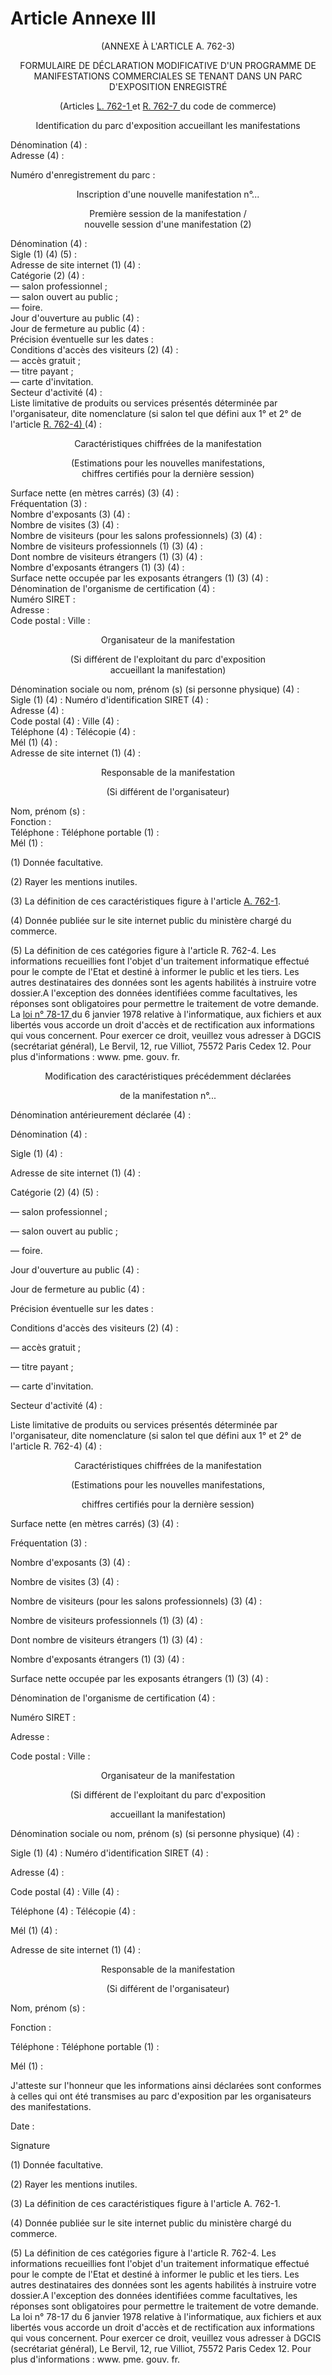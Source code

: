 # Article Annexe III

<p align='center'>(ANNEXE À L'ARTICLE A. 762-3) </p><p align='center'>FORMULAIRE DE DÉCLARATION MODIFICATIVE D'UN PROGRAMME DE MANIFESTATIONS COMMERCIALES SE TENANT DANS UN PARC D'EXPOSITION ENREGISTRÉ </p><p align='center'></p><p align='center'>(Articles <a href='/code-de-commerce/partie-legislative/livre-vii-des-juridictions-commerciales-et-de-lorganisation-du-commerce/titre-vi-des-marches-dinteret-national-et-des-manifestations-commerciales/chapitre-ii-des-manifestations-commerciales/l762-1.md'>L. 762-1 </a>et <a href='/code-de-commerce/partie-reglementaire/livre-vii-des-juridictions-commerciales-et-de-lorganisation-du-commerce/titre-vi-des-marches-dinteret-national-et-des-manifestations-commerciales/chapitre-ii-des-manifestations-commerciales/r762-7.md'>R. 762-7 </a>du code de commerce) </p><div align='center'>Identification du parc d'exposition accueillant les manifestations </div><p>Dénomination (4) : <br/>Adresse (4) : <br/></p><p>Numéro d'enregistrement du parc : </p><p align='center'>Inscription d'une nouvelle manifestation n°... </p><div align='center'>Première session de la manifestation / <br/>nouvelle session d'une manifestation (2) </div><p>Dénomination (4) : <br/>Sigle (1) (4) (5) : <br/>Adresse de site internet (1) (4) : <br/>Catégorie (2) (4) : <br/>― salon professionnel ; <br/>― salon ouvert au public ; <br/>― foire. <br/>Jour d'ouverture au public (4) : <br/>Jour de fermeture au public (4) : <br/>Précision éventuelle sur les dates : <br/>Conditions d'accès des visiteurs (2) (4) : <br/>― accès gratuit ; <br/>― titre payant ; <br/>― carte d'invitation. <br/>Secteur d'activité (4) : <br/>Liste limitative de produits ou services présentés déterminée par l'organisateur, dite nomenclature (si salon tel que défini aux 1° et 2° de l'article <a href='/code-de-commerce/partie-reglementaire/livre-vii-des-juridictions-commerciales-et-de-lorganisation-du-commerce/titre-vi-des-marches-dinteret-national-et-des-manifestations-commerciales/chapitre-ii-des-manifestations-commerciales/r762-4.md'>R. 762-4) </a>(4) : </p><p align='center'>Caractéristiques chiffrées de la manifestation </p><div align='center'>(Estimations pour les nouvelles manifestations, <br/>chiffres certifiés pour la dernière session) </div><p>Surface nette (en mètres carrés) (3) (4) : <br/>Fréquentation (3) : <br/>Nombre d'exposants (3) (4) : <br/>Nombre de visites (3) (4) : <br/>Nombre de visiteurs (pour les salons professionnels) (3) (4) : <br/>Nombre de visiteurs professionnels (1) (3) (4) : <br/>Dont nombre de visiteurs étrangers (1) (3) (4) : <br/>Nombre d'exposants étrangers (1) (3) (4) : <br/>Surface nette occupée par les exposants étrangers (1) (3) (4) : <br/>Dénomination de l'organisme de certification (4) : <br/>Numéro SIRET : <br/>Adresse : <br/>Code postal : Ville : </p><p align='center'>Organisateur de la manifestation </p><div align='center'>(Si différent de l'exploitant du parc d'exposition <br/>accueillant la manifestation) </div><p>Dénomination sociale ou nom, prénom (s) (si personne physique) (4) : <br/>Sigle (1) (4) : Numéro d'identification SIRET (4) : <br/>Adresse (4) : <br/>Code postal (4) : Ville (4) : <br/>Téléphone (4) : Télécopie (4) : <br/>Mél (1) (4) : <br/>Adresse de site internet (1) (4) : </p><p align='center'>Responsable de la manifestation </p><div align='center'>(Si différent de l'organisateur) </div><p>Nom, prénom (s) : <br/>Fonction : <br/>Téléphone : Téléphone portable (1) : <br/>Mél (1) : <br/></p><p>(1) Donnée facultative. </p><p>(2) Rayer les mentions inutiles. </p><p>(3) La définition de ces caractéristiques figure à l'article <a href='/code-de-commerce/partie-arretes/livre-vii-des-juridictions-commerciales-et-de-lorganisation-du-commerce/titre-vi-des-marches-dinteret-national-et-des-manifestations-commerciales/chapitre-ii-des-manifestations-commerciales/a762-1.md'>A. 762-1</a>. </p><p>(4) Donnée publiée sur le site internet public du ministère chargé du commerce. </p><p>(5) La définition de ces catégories figure à l'article R. 762-4. Les informations recueillies font l'objet d'un traitement informatique effectué pour le compte de l'Etat et destiné à informer le public et les tiers. Les autres destinataires des données sont les agents habilités à instruire votre dossier.A l'exception des données identifiées comme facultatives, les réponses sont obligatoires pour permettre le traitement de votre demande. La <a href='/affichTexte.do?cidTexte=JORFTEXT000000886460&categorieLien=cid'>loi n° 78-17 </a>du 6 janvier 1978 relative à l'informatique, aux fichiers et aux libertés vous accorde un droit d'accès et de rectification aux informations qui vous concernent. Pour exercer ce droit, veuillez vous adresser à DGCIS (secrétariat général), Le Bervil, 12, rue Villiot, 75572 Paris Cedex 12. Pour plus d'informations : www. pme. gouv. fr. </p><p align='center'>Modification des caractéristiques précédemment déclarées </p><p align='center'>de la manifestation n°... </p><p>Dénomination antérieurement déclarée (4) : </p><p>Dénomination (4) : </p><p>Sigle (1) (4) : </p><p>Adresse de site internet (1) (4) : </p><p>Catégorie (2) (4) (5) : </p><p>― salon professionnel ; </p><p>― salon ouvert au public ; </p><p>― foire. </p><p>Jour d'ouverture au public (4) : </p><p>Jour de fermeture au public (4) : </p><p>Précision éventuelle sur les dates : </p><p>Conditions d'accès des visiteurs (2) (4) : </p><p>― accès gratuit ; </p><p>― titre payant ; </p><p>― carte d'invitation. </p><p>Secteur d'activité (4) : </p><p>Liste limitative de produits ou services présentés déterminée par l'organisateur, dite nomenclature (si salon tel que défini aux 1° et 2° de l'article R. 762-4) (4) : </p><p align='center'>Caractéristiques chiffrées de la manifestation </p><p align='center'>(Estimations pour les nouvelles manifestations, </p><p align='center'>chiffres certifiés pour la dernière session) </p><p>Surface nette (en mètres carrés) (3) (4) : </p><p>Fréquentation (3) : </p><p>Nombre d'exposants (3) (4) : </p><p>Nombre de visites (3) (4) : </p><p>Nombre de visiteurs (pour les salons professionnels) (3) (4) : </p><p>Nombre de visiteurs professionnels (1) (3) (4) : </p><p>Dont nombre de visiteurs étrangers (1) (3) (4) : </p><p>Nombre d'exposants étrangers (1) (3) (4) : </p><p>Surface nette occupée par les exposants étrangers (1) (3) (4) : </p><p>Dénomination de l'organisme de certification (4) : </p><p>Numéro SIRET : </p><p>Adresse : </p><p>Code postal : Ville : </p><p align='center'>Organisateur de la manifestation </p><p align='center'>(Si différent de l'exploitant du parc d'exposition </p><p align='center'>accueillant la manifestation) </p><p>Dénomination sociale ou nom, prénom (s) (si personne physique) (4) : </p><p>Sigle (1) (4) : Numéro d'identification SIRET (4) : </p><p>Adresse (4) : </p><p>Code postal (4) : Ville (4) : </p><p>Téléphone (4) : Télécopie (4) : </p><p>Mél (1) (4) : </p><p>Adresse de site internet (1) (4) : </p><p align='center'>Responsable de la manifestation </p><p align='center'>(Si différent de l'organisateur) </p><p>Nom, prénom (s) : </p><p>Fonction : </p><p>Téléphone : Téléphone portable (1) : </p><p>Mél (1) : </p><p>J'atteste sur l'honneur que les informations ainsi déclarées sont conformes à celles qui ont été transmises au parc d'exposition par les organisateurs des manifestations. </p><p>Date : <br/></p><p>Signature </p><p>(1) Donnée facultative. </p><p>(2) Rayer les mentions inutiles. </p><p>(3) La définition de ces caractéristiques figure à l'article A. 762-1. </p><p>(4) Donnée publiée sur le site internet public du ministère chargé du commerce. </p><p>(5) La définition de ces catégories figure à l'article R. 762-4. Les informations recueillies font l'objet d'un traitement informatique effectué pour le compte de l'Etat et destiné à informer le public et les tiers. Les autres destinataires des données sont les agents habilités à instruire votre dossier.A l'exception des données identifiées comme facultatives, les réponses sont obligatoires pour permettre le traitement de votre demande. La loi n° 78-17 du 6 janvier 1978 relative à l'informatique, aux fichiers et aux libertés vous accorde un droit d'accès et de rectification aux informations qui vous concernent. Pour exercer ce droit, veuillez vous adresser à DGCIS (secrétariat général), Le Bervil, 12, rue Villiot, 75572 Paris Cedex 12. Pour plus d'informations : www. pme. gouv. fr.</p>